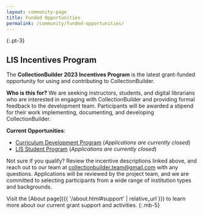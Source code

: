 ```yaml
---
layout: community-page
title: Funded Opportunities
permalink: /community/funded-opportunities/
---
```


{:.pt-3}
## LIS Incentives Program

The **CollectionBuilder 2023 Incentives Program** is the latest grant-funded opportunity for using and contributing to CollectionBuilder.

**Who is this for?**
We are seeking instructors, students, and digital librarians who are interested in engaging with CollectionBuilder and providing formal feedback to the development team.
Participants will be awarded a stipend for their work implementing, documenting, and developing CollectionBuilder. 

**Current Opportunities**:

<ul>
    <li><a href="{{ '/community/instructor-incentives.html' | relative_url }}">Curriculum Development Program</a> (<em>Applications are currently closed</em>)</li>
    <li><a href="{{ '/community/student-incentives.html' | relative_url }}">LIS Student Program</a> (<em>Applications are currently closed</em>)</li>
    <!--<li><a href="{{ '/community/librarian-incentives.html' | relative_url }}">Digital Librarian Program</a> (Application Deadline TBD)</li>-->
</ul>

Not sure if you qualify? Review the incentive descriptions linked above, and reach out to our team at <collectionbuilder.team@gmail.com> with any questions.
Applications will be reviewed by the project team, and we are committed to selecting participants from a wide range of institution types and backgrounds.

Visit the [About page]({{ '/about.html#support' | relative_url }}) to learn more about our current grant support and activities.
{:.mb-5}